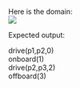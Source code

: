 Here is the domain: <br />
![](https://github.com/bu-air-lab/virtual-chauffeur-agent/domain.jpg)

Expected output: <br/>

drive(p1,p2,0) <br />
onboard(1) <br />
drive(p2,p3,2) <br />
offboard(3) <br />


